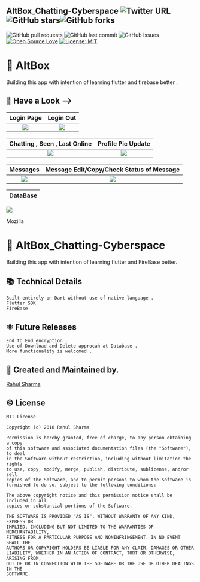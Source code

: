 ## AltBox_Chatting-Cyberspace ![Twitter URL](https://img.shields.io/twitter/url?style=social&url=https://twitter.com/rahuldcrm) ![GitHub stars](https://img.shields.io/github/stars/Noxx-7/AltBox_Chatting-Cyberspace?style=social)![GitHub forks](https://img.shields.io/github/forks/Noxx-7/AltBox_Chatting-Cyberspace?style=social) 
![GitHub pull requests](https://img.shields.io/github/issues-pr/Noxx-7/AltBox_Chatting-Cyberspace) ![GitHub last commit](https://img.shields.io/github/last-commit/Noxx-7/AltBox_Chatting-Cyberspace)  ![GitHub issues](https://img.shields.io/github/issues-raw/Noxx-7/AltBox_Chatting-Cyberspace) [![Open Source Love](https://badges.frapsoft.com/os/v2/open-source.svg?v=103)](https://github.com/Noxx-7/AltBox_Chatting-Cyberspace)
[![License: MIT](https://img.shields.io/badge/License-MIT-yellow.svg)](https://opensource.org/licenses/MIT)


# 🤖  AltBox

Building this app with intention of learning flutter and firebase better .


## 📱 Have a Look -->
 

|                                                      Login Page                                                        |                                                   Login Out                                                    |
|:----------------------------------------------------------------------------------------------------------------------:|:--------------------------------------------------------------------------------------------------------------:|
| ![](https://github.com/Noxx-7/AltBox_Chatting-Cyberspace/assets/83027100/60d050a7-12a0-4489-8bbf-f6c692080fa0)         | ![](https://github.com/Noxx-7/AltBox_Chatting-Cyberspace/assets/83027100/a8b4ebd2-efdd-48fe-b68b-2003cf595ced) |

|                                          Chatting , Seen , Last Online                                         |                                              Profile Pic Update                                                |
|:--------------------------------------------------------------------------------------------------------------:|:--------------------------------------------------------------------------------------------------------------:|
| ![](https://github.com/Noxx-7/AltBox_Chatting-Cyberspace/assets/83027100/3c38b30e-39db-4845-9d4d-046ef7f9aa31) | ![](https://github.com/Noxx-7/AltBox_Chatting-Cyberspace/assets/83027100/eb463c63-abd1-4140-a4ee-b03fc45334e0) |


|                                                    Messages                                                    |                                                 Message Edit/Copy/Check Status of Message                      |
|:--------------------------------------------------------------------------------------------------------------:|:--------------------------------------------------------------------------------------------------------------:|
| ![](https://github.com/Noxx-7/AltBox_Chatting-Cyberspace/assets/83027100/53178a08-f923-43ac-b384-b1e2127bcb3f) | ![](https://github.com/Noxx-7/AltBox_Chatting-Cyberspace/assets/83027100/c092f6e1-3feb-4d4b-a6b6-c5a5bead5837) |



 DataBase     |
:-------------------------:|
![](https://github.com/Noxx-7/AltBox_Chatting-Cyberspace/assets/83027100/a7c6fea3-21a7-4b89-872a-8a3791822df1)



Mozilla

# 🤖 AltBox_Chatting-Cyberspace

Building this app with intention of learning flutter and FireBase better.



## 📚 Technical Details
```
Built entirely on Dart without use of native language . 
Flutter SDK
FireBase
```
## ⚛ Future Releases
```
End to End encryption .
Use of Download and Delete approcah at Database .
More functionality is welcomed .
```


## 🙋 Created and Maintained by. 
[Rahul Sharma](https://github.com/Noxx-7)

## © License 
```
MIT License

Copyright (c) 2018 Rahul Sharma

Permission is hereby granted, free of charge, to any person obtaining a copy
of this software and associated documentation files (the "Software"), to deal
in the Software without restriction, including without limitation the rights
to use, copy, modify, merge, publish, distribute, sublicense, and/or sell
copies of the Software, and to permit persons to whom the Software is
furnished to do so, subject to the following conditions:

The above copyright notice and this permission notice shall be included in all
copies or substantial portions of the Software.

THE SOFTWARE IS PROVIDED "AS IS", WITHOUT WARRANTY OF ANY KIND, EXPRESS OR
IMPLIED, INCLUDING BUT NOT LIMITED TO THE WARRANTIES OF MERCHANTABILITY,
FITNESS FOR A PARTICULAR PURPOSE AND NONINFRINGEMENT. IN NO EVENT SHALL THE
AUTHORS OR COPYRIGHT HOLDERS BE LIABLE FOR ANY CLAIM, DAMAGES OR OTHER
LIABILITY, WHETHER IN AN ACTION OF CONTRACT, TORT OR OTHERWISE, ARISING FROM,
OUT OF OR IN CONNECTION WITH THE SOFTWARE OR THE USE OR OTHER DEALINGS IN THE
SOFTWARE.
```
